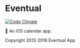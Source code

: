 # Eventual

[![Code Climate](https://codeclimate.com/github/hlfcoding/Eventual/badges/gpa.svg)](https://codeclimate.com/github/hlfcoding/Eventual)

:date: An iOS calendar app.

Copyright 2013-2016 Eventual App
